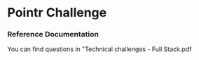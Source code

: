 # Pointr Challenge

### Reference Documentation
You can find questions in "Technical challenges - Full Stack.pdf
